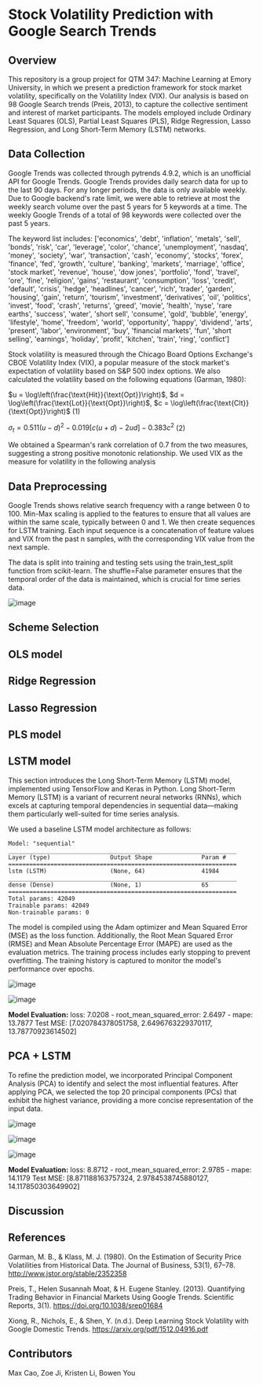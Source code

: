 # Stock Volatility Prediction with Google Search Trends

## Overview
This repository is a group project for QTM 347: Machine Learning at Emory University, in which we present a prediction framework for stock market volatility, specifically on the Volatility Index (VIX). Our analysis is based on 98 Google Search trends (Preis, 2013), to capture the collective sentiment and interest of market participants. The models employed include Ordinary Least Squares (OLS), Partial Least Squares (PLS), Ridge Regression, Lasso Regression, and Long Short-Term Memory (LSTM) networks. 

## Data Collection
Google Trends was collected through pytrends 4.9.2, which is an unofficial API for Google Trends. Google Trends provides daily search data for up to the last 90 days. For any longer periods, the data is only available weekly. Due to Google backend's rate limit, we were able to retrieve at most the weekly search volume over the past 5 years for 5 keywords at a time. The weekly Google Trends of a total of 98 keywords were collected over the past 5 years.

The keyword list includes:
['economics', 'debt', 'inflation', 'metals', 'sell', 'bonds', 'risk', 'car', 'leverage', 'color',
'chance', 'unemployment', 'nasdaq', 'money', 'society', 'war', 'transaction', 'cash', 'economy',
'stocks', 'forex', 'finance', 'fed', 'growth', 'culture', 'banking', 'markets', 'marriage', 'office',
'stock market', 'revenue', 'house', 'dow jones', 'portfolio', 'fond', 'travel', 'ore', 'fine', 'religion',
'gains', 'restaurant', 'consumption', 'loss', 'credit', 'default', 'crisis', 'hedge', 'headlines', 'cancer',
'rich', 'trader', 'garden', 'housing', 'gain', 'return', 'tourism', 'investment', 'derivatives', 'oil',
'politics', 'invest', 'food', 'crash', 'returns', 'greed', 'movie', 'health', 'nyse', 'rare earths', 'success',
'water', 'short sell', 'consume', 'gold', 'bubble', 'energy', 'lifestyle', 'home', 'freedom', 'world',
'opportunity', 'happy', 'dividend', 'arts', 'present', 'labor', 'environment', 'buy', 'financial markets',
'fun', 'short selling', 'earnings', 'holiday', 'profit', 'kitchen', 'train', 'ring', 'conflict']

Stock volatility is measured through the Chicago Board Options Exchange's CBOE Volatility Index (VIX), a popular measure of the stock market's expectation of volatility based on S&P 500 index options. We also calculated the volatility based on the following equations (Garman, 1980):

$u = \log\left(\frac{\text{Hit}}{\text{Opt}}\right)$, $d = \log\left(\frac{\text{Lot}}{\text{Opt}}\right)$, $c = \log\left(\frac{\text{Clt}}{\text{Opt}}\right)$ (1)

$\sigma_t = 0.511 (u - d)^2 - 0.019 \left[c(u + d) - 2ud\right] - 0.383c^2$ (2)

We obtained a Spearman's rank correlation of 0.7 from the two measures, suggesting a strong positive monotonic relationship. We used VIX as the measure for volatility in the following analysis

## Data Preprocessing
Google Trends shows relative search frequency with a range between 0 to 100. Min-Max scaling is applied to the features to ensure that all values are within the same scale, typically between 0 and 1. We then create sequences for LSTM training. Each input sequence is a concatenation of feature values and VIX from the past n samples, with the corresponding VIX value from the next sample.

The data is split into training and testing sets using the train_test_split function from scikit-learn. The shuffle=False parameter ensures that the temporal order of the data is maintained, which is crucial for time series data.

![image](https://github.com/GeniusY12138/LSTM-Transformer/assets/110353222/a6e1fe26-62f7-4f03-aa1e-38f1acd0dbe0)


## Scheme Selection

## OLS model

## Ridge Regression

## Lasso Regression

## PLS model

## LSTM model
This section introduces the Long Short-Term Memory (LSTM) model, implemented using TensorFlow and Keras in Python. Long Short-Term Memory (LSTM) is a variant of recurrent neural networks (RNNs), which excels at capturing temporal dependencies in sequential data—making them particularly well-suited for time series analysis.

We used a baseline LSTM model architecture as follows:

```plaintext
Model: "sequential"
_________________________________________________________________
Layer (type)                 Output Shape              Param #   
=================================================================
lstm (LSTM)                  (None, 64)                41984     
_________________________________________________________________
dense (Dense)                (None, 1)                 65        
=================================================================
Total params: 42049
Trainable params: 42049
Non-trainable params: 0
```
The model is compiled using the Adam optimizer and Mean Squared Error (MSE) as the loss function. Additionally, the Root Mean Squared Error (RMSE) and Mean Absolute Percentage Error (MAPE) are used as the evaluation metrics. The training process includes early stopping to prevent overfitting. The training history is captured to monitor the model's performance over epochs.

![image](https://github.com/GeniusY12138/LSTM-Transformer/assets/110353222/d864b740-d058-4616-9ffb-ae8dabd6d1aa)

![image](https://github.com/GeniusY12138/LSTM-Transformer/assets/110353222/80c13b1a-8315-42e7-bceb-5968f31a6c5f)

**Model Evaluation:**
loss: 7.0208 - root_mean_squared_error: 2.6497 - mape: 13.7877
Test MSE: [7.020784378051758, 2.6496763229370117, 13.78770923614502]

## PCA + LSTM
To refine the prediction model, we incorporated Principal Component Analysis (PCA) to identify and select the most influential features. After applying PCA, we selected the top 20 principal components (PCs) that exhibit the highest variance, providing a more concise representation of the input data.

![image](https://github.com/GeniusY12138/LSTM-Transformer/assets/110353222/8acccad6-4a81-4380-bd21-7f4b2fe56577)

![image](https://github.com/GeniusY12138/LSTM-Transformer/assets/110353222/f8a36dc1-a4c6-4e77-b7ef-d51131f636fa)

![image](https://github.com/GeniusY12138/LSTM-Transformer/assets/110353222/ab90c158-e773-4745-9129-a72ddb91d0f9)

**Model Evaluation:**
loss: 8.8712 - root_mean_squared_error: 2.9785 - mape: 14.1179
Test MSE: [8.871188163757324, 2.9784538745880127, 14.117850303649902]

## Discussion

## References
Garman, M. B., & Klass, M. J. (1980). On the Estimation of Security Price Volatilities from Historical Data. The Journal of Business, 53(1), 67–78. http://www.jstor.org/stable/2352358

Preis, T., Helen Susannah Moat, & H. Eugene Stanley. (2013). Quantifying Trading Behavior in Financial Markets Using Google Trends. Scientific Reports, 3(1). https://doi.org/10.1038/srep01684

Xiong, R., Nichols, E., & Shen, Y. (n.d.). Deep Learning Stock Volatility with Google Domestic Trends. https://arxiv.org/pdf/1512.04916.pdf

## Contributors
Max Cao, Zoe Ji, Kristen Li, Bowen You 
